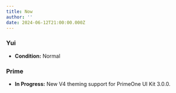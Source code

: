 ```yaml
---
title: Now
author: ''
date: 2024-06-12T21:00:00.000Z
---
```


### Yui

* **Condition:** Normal

### Prime

* **In Progress:** New V4 theming support for PrimeOne UI Kit 3.0.0.
